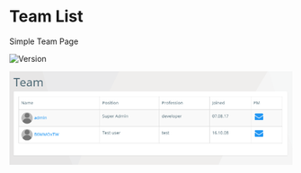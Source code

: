 # Team List
Simple Team Page

![Version](https://img.shields.io/badge/Version-1.0.1-blue.svg)

![Preview](preview.png)
